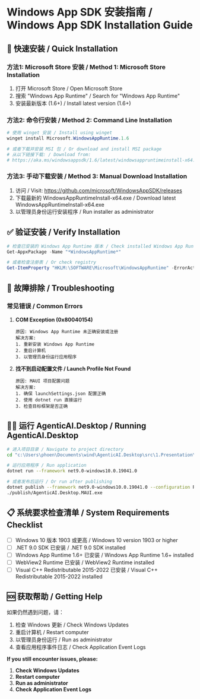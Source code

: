 # Windows App SDK 安装指南 / Windows App SDK Installation Guide

## 🚀 快速安装 / Quick Installation

### 方法1: Microsoft Store 安装 / Method 1: Microsoft Store Installation

1. 打开 Microsoft Store / Open Microsoft Store
2. 搜索 "Windows App Runtime" / Search for "Windows App Runtime"
3. 安装最新版本 (1.6+) / Install latest version (1.6+)

### 方法2: 命令行安装 / Method 2: Command Line Installation

```powershell
# 使用 winget 安装 / Install using winget
winget install Microsoft.WindowsAppRuntime.1.6

# 或者下载并安装 MSI 包 / Or download and install MSI package
# 从以下链接下载: / Download from:
# https://aka.ms/windowsappsdk/1.6/latest/windowsappruntimeinstall-x64.exe
```

### 方法3: 手动下载安装 / Method 3: Manual Download Installation

1. 访问 / Visit: https://github.com/microsoft/WindowsAppSDK/releases
2. 下载最新的 WindowsAppRuntimeInstall-x64.exe / Download latest WindowsAppRuntimeInstall-x64.exe
3. 以管理员身份运行安装程序 / Run installer as administrator

## ✅ 验证安装 / Verify Installation

```powershell
# 检查已安装的 Windows App Runtime 版本 / Check installed Windows App Runtime version
Get-AppxPackage -Name "*WindowsAppRuntime*"

# 或者检查注册表 / Or check registry
Get-ItemProperty "HKLM:\SOFTWARE\Microsoft\WindowsAppRuntime" -ErrorAction SilentlyContinue
```

## 🔧 故障排除 / Troubleshooting

### 常见错误 / Common Errors

1. **COM Exception (0x80040154)**
   ```
   原因: Windows App Runtime 未正确安装或注册
   解决方案:
   1. 重新安装 Windows App Runtime
   2. 重启计算机
   3. 以管理员身份运行应用程序
   ```

2. **找不到启动配置文件 / Launch Profile Not Found**
   ```
   原因: MAUI 项目配置问题
   解决方案:
   1. 确保 launchSettings.json 配置正确
   2. 使用 dotnet run 直接运行
   3. 检查目标框架是否正确
   ```

## 🏃‍♂️ 运行 AgenticAI.Desktop / Running AgenticAI.Desktop

```bash
# 进入项目目录 / Navigate to project directory
cd "c:\Users\phoen\Documents\wind\AgenticAI.Desktop\src\1.Presentation\AgenticAI.Desktop.MAUI"

# 运行应用程序 / Run application
dotnet run --framework net9.0-windows10.0.19041.0

# 或者发布后运行 / Or run after publishing
dotnet publish --framework net9.0-windows10.0.19041.0 --configuration Release --output ./publish
./publish/AgenticAI.Desktop.MAUI.exe
```

## 📋 系统要求检查清单 / System Requirements Checklist

- [ ] Windows 10 版本 1903 或更高 / Windows 10 version 1903 or higher
- [ ] .NET 9.0 SDK 已安装 / .NET 9.0 SDK installed
- [ ] Windows App Runtime 1.6+ 已安装 / Windows App Runtime 1.6+ installed
- [ ] WebView2 Runtime 已安装 / WebView2 Runtime installed
- [ ] Visual C++ Redistributable 2015-2022 已安装 / Visual C++ Redistributable 2015-2022 installed

## 🆘 获取帮助 / Getting Help

如果仍然遇到问题，请：
1. 检查 Windows 更新 / Check Windows Updates
2. 重启计算机 / Restart computer
3. 以管理员身份运行 / Run as administrator
4. 查看应用程序事件日志 / Check Application Event Logs

**If you still encounter issues, please:**
1. **Check Windows Updates**
2. **Restart computer**
3. **Run as administrator**
4. **Check Application Event Logs**
